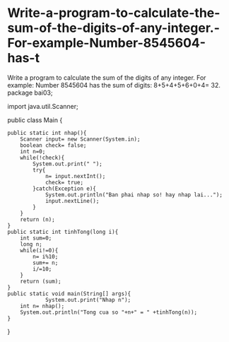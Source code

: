 # Write-a-program-to-calculate-the-sum-of-the-digits-of-any-integer.-For-example-Number-8545604-has-t
Write a program to calculate the sum of the digits of any integer. For example: Number 8545604 has the sum of digits: 8+5+4+5+6+0+4= 32.
package bai03;
 
import java.util.Scanner;
 
public class Main {
 
    
    public static int nhap(){
        Scanner input= new Scanner(System.in);
        boolean check= false;
        int n=0;
        while(!check){
            System.out.print(" ");
            try{
                n= input.nextInt();
                check= true;
            }catch(Exception e){
                System.out.println("Ban phai nhap so! hay nhap lai...");
                input.nextLine();
            }
        }
        return (n);
    }
    public static int tinhTong(long i){
        int sum=0;
        long n;
        while(i!=0){
            n= i%10;
            sum+= n;
            i/=10;
        }
        return (sum);
    }
    public static void main(String[] args){
                System.out.print("Nhap n");
        int n= nhap();
        System.out.println("Tong cua so "+n+" = " +tinhTong(n));
    }
 
}
